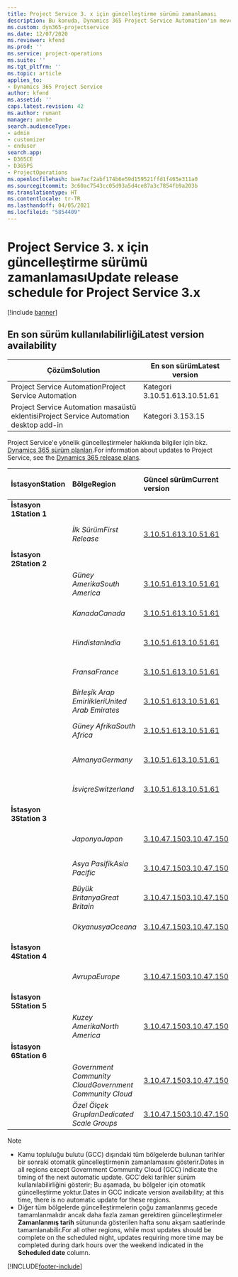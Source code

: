 ```yaml
---
title: Project Service 3. x için güncelleştirme sürümü zamanlaması
description: Bu konuda, Dynamics 365 Project Service Automation'ın mevcut ve sonraki sürümleri hakkında bilgi sağlanmaktadır.
ms.custom: dyn365-projectservice
ms.date: 12/07/2020
ms.reviewer: kfend
ms.prod: ''
ms.service: project-operations
ms.suite: ''
ms.tgt_pltfrm: ''
ms.topic: article
applies_to:
- Dynamics 365 Project Service
author: kfend
ms.assetid: ''
caps.latest.revision: 42
ms.author: rumant
manager: annbe
search.audienceType:
- admin
- customizer
- enduser
search.app:
- D365CE
- D365PS
- ProjectOperations
ms.openlocfilehash: bae7acf2abf174b6e59d159521ffd1f465e311a0
ms.sourcegitcommit: 3c60ac7543cc05d93a5d4ce87a3c7854fb9a203b
ms.translationtype: HT
ms.contentlocale: tr-TR
ms.lasthandoff: 04/05/2021
ms.locfileid: "5854409"
---
```

# <a name="update-release-schedule-for-project-service-3x"></a><span data-ttu-id="d1ea5-103">Project Service 3. x için güncelleştirme sürümü zamanlaması</span><span class="sxs-lookup"><span data-stu-id="d1ea5-103">Update release schedule for Project Service 3.x</span></span>

[!include [banner](../includes/psa-now-project-operations.md)]

## <a name="latest-version-availability"></a><span data-ttu-id="d1ea5-104">En son sürüm kullanılabilirliği</span><span class="sxs-lookup"><span data-stu-id="d1ea5-104">Latest version availability</span></span>

| <span data-ttu-id="d1ea5-105">Çözüm</span><span class="sxs-lookup"><span data-stu-id="d1ea5-105">Solution</span></span>  | <span data-ttu-id="d1ea5-106">En son sürüm</span><span class="sxs-lookup"><span data-stu-id="d1ea5-106">Latest version</span></span> |
|-------|----|
| <span data-ttu-id="d1ea5-107">Project Service Automation</span><span class="sxs-lookup"><span data-stu-id="d1ea5-107">Project Service Automation</span></span>    | <span data-ttu-id="d1ea5-108">Kategori 3.10.51.61</span><span class="sxs-lookup"><span data-stu-id="d1ea5-108">3.10.51.61</span></span> |
| <span data-ttu-id="d1ea5-109">Project Service Automation masaüstü eklentisi</span><span class="sxs-lookup"><span data-stu-id="d1ea5-109">Project Service Automation desktop add-in</span></span>                | <span data-ttu-id="d1ea5-110">Kategori 3.15</span><span class="sxs-lookup"><span data-stu-id="d1ea5-110">3.15</span></span>          |

<span data-ttu-id="d1ea5-111">Project Service'e yönelik güncelleştirmeler hakkında bilgiler için bkz. [Dynamics 365 sürüm planları](https://docs.microsoft.com/dynamics365/release-plans/).</span><span class="sxs-lookup"><span data-stu-id="d1ea5-111">For information about updates to Project Service, see the [Dynamics 365 release plans](https://docs.microsoft.com/dynamics365/release-plans/).</span></span> 

| <span data-ttu-id="d1ea5-112">İstasyon</span><span class="sxs-lookup"><span data-stu-id="d1ea5-112">Station</span></span>  | <span data-ttu-id="d1ea5-113">Bölge</span><span class="sxs-lookup"><span data-stu-id="d1ea5-113">Region</span></span> | <span data-ttu-id="d1ea5-114">Güncel sürüm</span><span class="sxs-lookup"><span data-stu-id="d1ea5-114">Current version</span></span> | <span data-ttu-id="d1ea5-115">Sonraki sürüm</span><span class="sxs-lookup"><span data-stu-id="d1ea5-115">Next version</span></span> |  <span data-ttu-id="d1ea5-116">Zamanlanan tarih</span><span class="sxs-lookup"><span data-stu-id="d1ea5-116">Scheduled date</span></span>
| :---   | :---   | :---   | :---   |:---   |         
|<span data-ttu-id="d1ea5-117"><strong>İstasyon 1</strong></span><span class="sxs-lookup"><span data-stu-id="d1ea5-117"><strong>Station 1</strong></span></span> | |  |  | |
| | <span data-ttu-id="d1ea5-118"><i>İlk Sürüm</i></span><span class="sxs-lookup"><span data-stu-id="d1ea5-118"><i>First Release</i></span></span> | [<span data-ttu-id="d1ea5-119">3.10.51.61</span><span class="sxs-lookup"><span data-stu-id="d1ea5-119">3.10.51.61</span></span>](whats-new-ur-30.md) | <span data-ttu-id="d1ea5-120">TBD</span><span class="sxs-lookup"><span data-stu-id="d1ea5-120">TBD</span></span> | <span data-ttu-id="d1ea5-121">23 Nisan 2021</span><span class="sxs-lookup"><span data-stu-id="d1ea5-121">April 23, 2021</span></span>
|<span data-ttu-id="d1ea5-122"><strong>İstasyon 2</strong></span><span class="sxs-lookup"><span data-stu-id="d1ea5-122"><strong>Station 2</strong></span></span> | |  |  | |
| | <span data-ttu-id="d1ea5-123"><i>Güney Amerika</i></span><span class="sxs-lookup"><span data-stu-id="d1ea5-123"><i>South America</i></span></span> | [<span data-ttu-id="d1ea5-124">3.10.51.61</span><span class="sxs-lookup"><span data-stu-id="d1ea5-124">3.10.51.61</span></span>](whats-new-ur-30.md) | <span data-ttu-id="d1ea5-125">TBD</span><span class="sxs-lookup"><span data-stu-id="d1ea5-125">TBD</span></span> | <span data-ttu-id="d1ea5-126">30 Nisan 2021</span><span class="sxs-lookup"><span data-stu-id="d1ea5-126">April 30, 2021</span></span>
| | <span data-ttu-id="d1ea5-127"><i>Kanada</i></span><span class="sxs-lookup"><span data-stu-id="d1ea5-127"><i>Canada</i></span></span> | [<span data-ttu-id="d1ea5-128">3.10.51.61</span><span class="sxs-lookup"><span data-stu-id="d1ea5-128">3.10.51.61</span></span>](whats-new-ur-30.md) | <span data-ttu-id="d1ea5-129">TBD</span><span class="sxs-lookup"><span data-stu-id="d1ea5-129">TBD</span></span> | <span data-ttu-id="d1ea5-130">30 Nisan 2021</span><span class="sxs-lookup"><span data-stu-id="d1ea5-130">April 30, 2021</span></span>
| | <span data-ttu-id="d1ea5-131"><i>Hindistan</i></span><span class="sxs-lookup"><span data-stu-id="d1ea5-131"><i>India</i></span></span> | [<span data-ttu-id="d1ea5-132">3.10.51.61</span><span class="sxs-lookup"><span data-stu-id="d1ea5-132">3.10.51.61</span></span>](whats-new-ur-30.md) | <span data-ttu-id="d1ea5-133">TBD</span><span class="sxs-lookup"><span data-stu-id="d1ea5-133">TBD</span></span> | <span data-ttu-id="d1ea5-134">30 Nisan 2021</span><span class="sxs-lookup"><span data-stu-id="d1ea5-134">April 30, 2021</span></span>
| | <span data-ttu-id="d1ea5-135"><i>Fransa</i></span><span class="sxs-lookup"><span data-stu-id="d1ea5-135"><i>France</i></span></span> | [<span data-ttu-id="d1ea5-136">3.10.51.61</span><span class="sxs-lookup"><span data-stu-id="d1ea5-136">3.10.51.61</span></span>](whats-new-ur-30.md) | <span data-ttu-id="d1ea5-137">TBD</span><span class="sxs-lookup"><span data-stu-id="d1ea5-137">TBD</span></span> | <span data-ttu-id="d1ea5-138">30 Nisan 2021</span><span class="sxs-lookup"><span data-stu-id="d1ea5-138">April 30, 2021</span></span>
| | <span data-ttu-id="d1ea5-139"><i>Birleşik Arap Emirlikleri</i></span><span class="sxs-lookup"><span data-stu-id="d1ea5-139"><i>United Arab Emirates</i></span></span> | [<span data-ttu-id="d1ea5-140">3.10.51.61</span><span class="sxs-lookup"><span data-stu-id="d1ea5-140">3.10.51.61</span></span>](whats-new-ur-30.md) | <span data-ttu-id="d1ea5-141">TBD</span><span class="sxs-lookup"><span data-stu-id="d1ea5-141">TBD</span></span> | <span data-ttu-id="d1ea5-142">30 Nisan 2021</span><span class="sxs-lookup"><span data-stu-id="d1ea5-142">April 30, 2021</span></span>
| | <span data-ttu-id="d1ea5-143"><i>Güney Afrika</i></span><span class="sxs-lookup"><span data-stu-id="d1ea5-143"><i>South Africa</i></span></span> | [<span data-ttu-id="d1ea5-144">3.10.51.61</span><span class="sxs-lookup"><span data-stu-id="d1ea5-144">3.10.51.61</span></span>](whats-new-ur-30.md) | <span data-ttu-id="d1ea5-145">TBD</span><span class="sxs-lookup"><span data-stu-id="d1ea5-145">TBD</span></span> | <span data-ttu-id="d1ea5-146">30 Nisan 2021</span><span class="sxs-lookup"><span data-stu-id="d1ea5-146">April 30, 2021</span></span>
| | <span data-ttu-id="d1ea5-147"><i>Almanya</i></span><span class="sxs-lookup"><span data-stu-id="d1ea5-147"><i>Germany</i></span></span> | [<span data-ttu-id="d1ea5-148">3.10.51.61</span><span class="sxs-lookup"><span data-stu-id="d1ea5-148">3.10.51.61</span></span>](whats-new-ur-30.md) | <span data-ttu-id="d1ea5-149">TBD</span><span class="sxs-lookup"><span data-stu-id="d1ea5-149">TBD</span></span> | <span data-ttu-id="d1ea5-150">30 Nisan 2021</span><span class="sxs-lookup"><span data-stu-id="d1ea5-150">April 30, 2021</span></span>
| | <span data-ttu-id="d1ea5-151"><i>İsviçre</i></span><span class="sxs-lookup"><span data-stu-id="d1ea5-151"><i>Switzerland</i></span></span> | [<span data-ttu-id="d1ea5-152">3.10.51.61</span><span class="sxs-lookup"><span data-stu-id="d1ea5-152">3.10.51.61</span></span>](whats-new-ur-30.md) | <span data-ttu-id="d1ea5-153">TBD</span><span class="sxs-lookup"><span data-stu-id="d1ea5-153">TBD</span></span> | <span data-ttu-id="d1ea5-154">30 Nisan 2021</span><span class="sxs-lookup"><span data-stu-id="d1ea5-154">April 30, 2021</span></span>
|<span data-ttu-id="d1ea5-155"><strong>İstasyon 3</strong></span><span class="sxs-lookup"><span data-stu-id="d1ea5-155"><strong>Station 3</strong></span></span> | |  |  | |
| | <span data-ttu-id="d1ea5-156"><i>Japonya</i></span><span class="sxs-lookup"><span data-stu-id="d1ea5-156"><i>Japan</i></span></span> | [<span data-ttu-id="d1ea5-157">3.10.47.150</span><span class="sxs-lookup"><span data-stu-id="d1ea5-157">3.10.47.150</span></span>](whats-new-ur-29-5.md) | [<span data-ttu-id="d1ea5-158">3.10.51.61</span><span class="sxs-lookup"><span data-stu-id="d1ea5-158">3.10.51.61</span></span>](whats-new-ur-30.md) | <span data-ttu-id="d1ea5-159">9 Nisan 2021</span><span class="sxs-lookup"><span data-stu-id="d1ea5-159">April 9, 2021</span></span>
| | <span data-ttu-id="d1ea5-160"><i>Asya Pasifik</i></span><span class="sxs-lookup"><span data-stu-id="d1ea5-160"><i>Asia Pacific</i></span></span> | [<span data-ttu-id="d1ea5-161">3.10.47.150</span><span class="sxs-lookup"><span data-stu-id="d1ea5-161">3.10.47.150</span></span>](whats-new-ur-29-5.md) | [<span data-ttu-id="d1ea5-162">3.10.51.61</span><span class="sxs-lookup"><span data-stu-id="d1ea5-162">3.10.51.61</span></span>](whats-new-ur-30.md) | <span data-ttu-id="d1ea5-163">9 Nisan 2021</span><span class="sxs-lookup"><span data-stu-id="d1ea5-163">April 9, 2021</span></span>
| | <span data-ttu-id="d1ea5-164"><i>Büyük Britanya</i></span><span class="sxs-lookup"><span data-stu-id="d1ea5-164"><i>Great Britain</i></span></span> | [<span data-ttu-id="d1ea5-165">3.10.47.150</span><span class="sxs-lookup"><span data-stu-id="d1ea5-165">3.10.47.150</span></span>](whats-new-ur-29-5.md) | [<span data-ttu-id="d1ea5-166">3.10.51.61</span><span class="sxs-lookup"><span data-stu-id="d1ea5-166">3.10.51.61</span></span>](whats-new-ur-30.md) | <span data-ttu-id="d1ea5-167">9 Nisan 2021</span><span class="sxs-lookup"><span data-stu-id="d1ea5-167">April 9, 2021</span></span>
| | <span data-ttu-id="d1ea5-168"><i>Okyanusya</i></span><span class="sxs-lookup"><span data-stu-id="d1ea5-168"><i>Oceana</i></span></span> | [<span data-ttu-id="d1ea5-169">3.10.47.150</span><span class="sxs-lookup"><span data-stu-id="d1ea5-169">3.10.47.150</span></span>](whats-new-ur-29-5.md) | [<span data-ttu-id="d1ea5-170">3.10.51.61</span><span class="sxs-lookup"><span data-stu-id="d1ea5-170">3.10.51.61</span></span>](whats-new-ur-30.md) | <span data-ttu-id="d1ea5-171">9 Nisan 2021</span><span class="sxs-lookup"><span data-stu-id="d1ea5-171">April 9, 2021</span></span>
|<span data-ttu-id="d1ea5-172"><strong>İstasyon 4</strong></span><span class="sxs-lookup"><span data-stu-id="d1ea5-172"><strong>Station 4</strong></span></span> | |  |  | |
| | <span data-ttu-id="d1ea5-173"><i>Avrupa</i></span><span class="sxs-lookup"><span data-stu-id="d1ea5-173"><i>Europe</i></span></span> | [<span data-ttu-id="d1ea5-174">3.10.47.150</span><span class="sxs-lookup"><span data-stu-id="d1ea5-174">3.10.47.150</span></span>](whats-new-ur-29-5.md) | [<span data-ttu-id="d1ea5-175">3.10.51.61</span><span class="sxs-lookup"><span data-stu-id="d1ea5-175">3.10.51.61</span></span>](whats-new-ur-30.md) | <span data-ttu-id="d1ea5-176">16 Nisan 2021</span><span class="sxs-lookup"><span data-stu-id="d1ea5-176">April 16, 2021</span></span>
|<span data-ttu-id="d1ea5-177"><strong>İstasyon 5</strong></span><span class="sxs-lookup"><span data-stu-id="d1ea5-177"><strong>Station 5</strong></span></span> | |  |  | |
| | <span data-ttu-id="d1ea5-178"><i>Kuzey Amerika</i></span><span class="sxs-lookup"><span data-stu-id="d1ea5-178"><i>North America</i></span></span> | [<span data-ttu-id="d1ea5-179">3.10.47.150</span><span class="sxs-lookup"><span data-stu-id="d1ea5-179">3.10.47.150</span></span>](whats-new-ur-29-5.md) | [<span data-ttu-id="d1ea5-180">3.10.51.61</span><span class="sxs-lookup"><span data-stu-id="d1ea5-180">3.10.51.61</span></span>](whats-new-ur-30.md) | <span data-ttu-id="d1ea5-181">23 Nisan 2021</span><span class="sxs-lookup"><span data-stu-id="d1ea5-181">April 23, 2021</span></span>
|<span data-ttu-id="d1ea5-182"><strong>İstasyon 6</strong></span><span class="sxs-lookup"><span data-stu-id="d1ea5-182"><strong>Station 6</strong></span></span> | |  |  | |
| | <span data-ttu-id="d1ea5-183"><i>Government Community Cloud</i></span><span class="sxs-lookup"><span data-stu-id="d1ea5-183"><i>Government Community Cloud</i></span></span> | [<span data-ttu-id="d1ea5-184">3.10.47.150</span><span class="sxs-lookup"><span data-stu-id="d1ea5-184">3.10.47.150</span></span>](whats-new-ur-29-5.md) | [<span data-ttu-id="d1ea5-185">3.10.51.61</span><span class="sxs-lookup"><span data-stu-id="d1ea5-185">3.10.51.61</span></span>](whats-new-ur-30.md) | <span data-ttu-id="d1ea5-186">30 Nisan 2021</span><span class="sxs-lookup"><span data-stu-id="d1ea5-186">April 30, 2021</span></span>
| | <span data-ttu-id="d1ea5-187"><i>Özel Ölçek Grupları</i></span><span class="sxs-lookup"><span data-stu-id="d1ea5-187"><i>Dedicated Scale Groups</i></span></span> | [<span data-ttu-id="d1ea5-188">3.10.47.150</span><span class="sxs-lookup"><span data-stu-id="d1ea5-188">3.10.47.150</span></span>](whats-new-ur-29-5.md) | [<span data-ttu-id="d1ea5-189">3.10.51.61</span><span class="sxs-lookup"><span data-stu-id="d1ea5-189">3.10.51.61</span></span>](whats-new-ur-30.md) | <span data-ttu-id="d1ea5-190">30 Nisan 2021</span><span class="sxs-lookup"><span data-stu-id="d1ea5-190">April 30, 2021</span></span>

>[!Note]
> - <span data-ttu-id="d1ea5-191">Kamu topluluğu bulutu (GCC) dışındaki tüm bölgelerde bulunan tarihler bir sonraki otomatik güncelleştirmenin zamanlamasını gösterir.</span><span class="sxs-lookup"><span data-stu-id="d1ea5-191">Dates in all regions except Government Community Cloud (GCC) indicate the timing of the next automatic update.</span></span> <span data-ttu-id="d1ea5-192">GCC'deki tarihler sürüm kullanılabilirliğini gösterir; Bu aşamada, bu bölgeler için otomatik güncelleştirme yoktur.</span><span class="sxs-lookup"><span data-stu-id="d1ea5-192">Dates in GCC indicate version availability; at this time, there is no automatic update for these regions.</span></span>
> - <span data-ttu-id="d1ea5-193">Diğer tüm bölgelerde güncelleştirmelerin çoğu zamanlanmış gecede tamamlanmalıdır ancak daha fazla zaman gerektiren güncelleştirmeler **Zamanlanmış tarih** sütununda gösterilen hafta sonu akşam saatlerinde tamamlanabilir.</span><span class="sxs-lookup"><span data-stu-id="d1ea5-193">For all other regions, while most updates should be complete on the scheduled night, updates requiring more time may be completed during dark hours over the weekend indicated in the **Scheduled date** column.</span></span>


[!INCLUDE[footer-include](../includes/footer-banner.md)]
